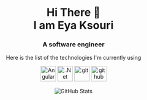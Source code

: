 <h1 align="center">
Hi There 👋 <br> 
I am Eya Ksouri 
</h1>

<h3 align="center">
A software engineer 
</h3>

</h3>
   <p align="center" >
Here is the list of the technologies I'm currently using
</p>

<p align="center">
  <img src="https://brandslogos.com/wp-content/uploads/images/large/angular-icon-logo.png"     alt="Angular" width="40" height="40"/>
  <img src="https://upload.wikimedia.org/wikipedia/commons/thumb/e/ee/.NET_Core_Logo.svg/1200px-.NET_Core_Logo.svg.png"     alt=".Net Core" width="40" height="40"/>
 
 <img src="https://www.vectorlogo.zone/logos/git-scm/git-scm-icon.svg" alt="git" width="40" height="40"/> 
  <img src="https://www.vectorlogo.zone/logos/github/github-tile.svg" alt="github" width="40" height="40"/> 

   </p>

<p align="center">
<img alt="GitHub Stats" src="https://github-readme-stats.vercel.app/api?username=eya16&show_icons=true&theme=radical&bg_color=F8F8F8">

</p>

<!--
**eya16/eya16** is a ✨ _special_ ✨ repository because its `README.md` (this file) appears on your GitHub profile.

Here are some ideas to get you started:

- 🔭 I’m currently working on ...
- 🌱 I’m currently learning ...
- 👯 I’m looking to collaborate on ...
- 🤔 I’m looking for help with ...
- 💬 Ask me about ...
- 📫 How to reach me: ...
- 😄 Pronouns: ...
- ⚡ Fun fact: ...
-->
